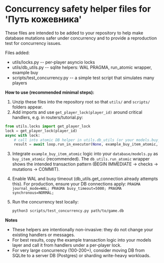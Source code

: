 # Concurrency safety helper files for 'Путь кожевника'

These files are intended to be added to your repository to help make
database mutations safer under concurrency and to provide a reproduction
test for concurrency issues.

Files added:
- utils/locks.py             -- per-player asyncio locks
- utils/db_utils.py          -- sqlite helpers: WAL PRAGMA, run_atomic wrapper, example buy
- scripts/test_concurrency.py -- a simple test script that simulates many players

**How to use (recommended minimal steps):**

1. Unzip these files into the repository root so that `utils/` and `scripts/` folders appear.
2. Add imports and use `get_player_lock(player_id)` around critical handlers, e.g. in routers/tutorial.py:

```py
from utils.locks import get_player_lock
lock = get_player_lock(player_id)
async with lock:
    # call into atomic DB helper in utils.db_utils (or your models.buy_item_atomic)
    result = await loop.run_in_executor(None, example_buy_item_atomic, DB_PATH, player_id, item_name)
```

3. Integrate `example_buy_item_atomic` logic into your `database/models.py` as `buy_item_atomic` (recommended).
   The `db_utils.run_atomic` wrapper shows the intended transaction pattern (BEGIN IMMEDIATE -> checks -> mutations -> COMMIT).

4. Enable WAL and busy timeout (db_utils.get_connection already attempts this). For production, ensure your DB connections apply:
   `PRAGMA journal_mode=WAL; PRAGMA busy_timeout=5000; PRAGMA synchronous=NORMAL;`

5. Run the concurrency test locally:
   ```bash
   python3 scripts/test_concurrency.py path/to/game.db
   ```

**Notes**
- These helpers are intentionally non-invasive: they do not change your existing handlers or messages.
- For best results, copy the example transaction logic into your models layer and call it from handlers under a per-player lock.
- For very large concurrency (100-200+), consider moving DB from SQLite to a server DB (Postgres) or sharding write-heavy workloads.
